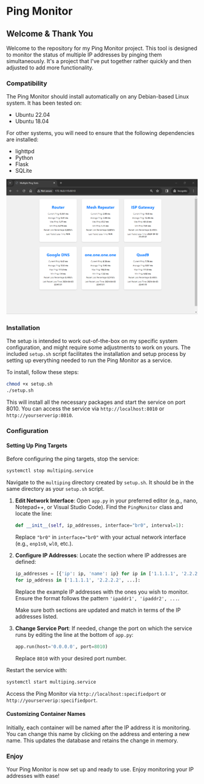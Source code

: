 # Ping Monitor

## Welcome & Thank You

Welcome to the repository for my Ping Monitor project. This tool is designed to monitor the status of multiple IP addresses by pinging them simultaneously. It's a project that I've put together rather quickly and then adjusted to add more functionality.

### Compatibility

The Ping Monitor should install automatically on any Debian-based Linux system. It has been tested on:

- Ubuntu 22.04
- Ubuntu 18.04

For other systems, you will need to ensure that the following dependencies are installed:

- lighttpd
- Python
- Flask
- SQLite

![Ping Monitor Screenshot](screenshot.png)

### Installation

The setup is intended to work out-of-the-box on my specific system configuration, and might require some adjustments to work on yours. The included `setup.sh` script facilitates the installation and setup process by setting up everything needed to run the Ping Monitor as a service.

To install, follow these steps:

```bash
chmod +x setup.sh
./setup.sh
```

This will install all the necessary packages and start the service on port 8010. You can access the service via `http://localhost:8010` or `http://yourserverip:8010`.

### Configuration

#### Setting Up Ping Targets

Before configuring the ping targets, stop the service:

```bash
systemctl stop multiping.service
```

Navigate to the `multiping` directory created by `setup.sh`. It should be in the same directory as your `setup.sh` script.

1. **Edit Network Interface**: Open `app.py` in your preferred editor (e.g., nano, Notepad++, or Visual Studio Code). Find the `PingMonitor` class and locate the line:

    ```python
    def __init__(self, ip_addresses, interface="br0", interval=1):
    ```

    Replace `"br0"` in `interface="br0"` with your actual network interface (e.g., `enp1s0`, `wl0`, etc.).

2. **Configure IP Addresses**: Locate the section where IP addresses are defined:

    ```python
    ip_addresses = [{'ip': ip, 'name': ip} for ip in ['1.1.1.1', '2.2.2.2', ...]]
    for ip_address in ['1.1.1.1', '2.2.2.2', ...]:
    ```

    Replace the example IP addresses with the ones you wish to monitor. Ensure the format follows the pattern `'ipaddr1', 'ipaddr2', ...`.

    Make sure both sections are updated and match in terms of the IP addresses listed.

3. **Change Service Port**: If needed, change the port on which the service runs by editing the line at the bottom of `app.py`:

    ```python
    app.run(host='0.0.0.0', port=8010)
    ```

    Replace `8010` with your desired port number.

Restart the service with:

```bash
systemctl start multiping.service
```

Access the Ping Monitor via `http://localhost:specifiedport` or `http://yourserverip:specifiedport`.

#### Customizing Container Names

Initially, each container will be named after the IP address it is monitoring. You can change this name by clicking on the address and entering a new name. This updates the database and retains the change in memory.

### Enjoy

Your Ping Monitor is now set up and ready to use. Enjoy monitoring your IP addresses with ease!
